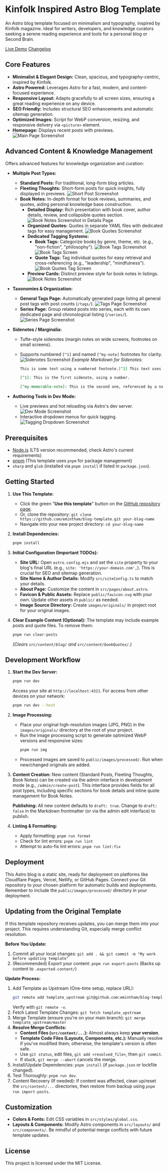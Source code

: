 # Kinfolk Inspired Astro Blog Template

An Astro blog template focused on minimalism and typography, inspired by Kinfolk magazine.
Ideal for writers, developers, and knowledge curators seeking a serene reading experience
and tools for a personal blog or Second Brain.

[Live Demo](https://emintham.com)
[Changelog](https://github.com/emintham/blog-template/blob/master/CHANGELOG.md)

## Core Features

- **Minimalist & Elegant Design:** Clean, spacious, and typography-centric, inspired by Kinfolk.
- **Astro Powered:** Leverages Astro for a fast, modern, and content-focused experience.
- **Responsive Layout:** Adapts gracefully to all screen sizes, ensuring a great reading experience on any device.
- **SEO Friendly:** Includes structural SEO enhancements and automatic sitemap generation.
- **Optimized Images:** Script for WebP conversion, resizing, and responsive delivery via `<picture>` element.
- **Homepage:** Displays recent posts with previews.
  ![Main Page Screenshot](images/IMG_0028.PNG)

## Advanced Content & Knowledge Management

Offers advanced features for knowledge organization and curation:

- **Multiple Post Types:**

  - **Standard Posts:** For traditional, long-form blog articles.
  - **Fleeting Thoughts:** Short-form posts for quick insights, fully displayed in previews.
    ![Short Post Screenshot](images/IMG_0041.jpeg)
  - **Book Notes:** In-depth format for book reviews, summaries, and quotes, aiding personal knowledge base construction.
    - **Detailed Display:** Rich presentation with book cover, author details, review, and collapsible quotes section.
      ![Book Notes Screenshot in Details Page](images/IMG_0042.PNG)
    - **Organized Quotes:** Quotes in separate YAML files with dedicated tags for easy management.
      ![Book Quotes Screenshot](images/IMG_0043.PNG)
    - **Dedicated Tagging Systems:**
      - **Book Tags:** Categorize books by genre, theme, etc. (e.g., "non-fiction", "philosophy").
        ![Book Tags Screenshot](images/IMG_0044.PNG)
        ![Book Tags Screen](images/IMG_0051.PNG)
      - **Quote Tags:** Tag individual quotes for easy retrieval and cross-referencing (e.g., "leadership", "mindfulness").
        ![Book Quotes Tag Screen](images/IMG_0053.PNG)
    - **Preview Cards:** Distinct preview style for book notes in listings.
      ![Book Notes Screenshot](images/IMG_0046.PNG)

- **Taxonomies & Organization:**

  - **General Tags Page:** Automatically generated page listing all general post tags with post counts (`/tags/`).
    ![Tags Page Screenshot](images/IMG_0029.PNG)
  - **Series Page:** Group related posts into series, each with its own dedicated page and chronological listing (`/series/`).
    ![Series Page Screenshot](images/IMG_0030.PNG)

- **Sidenotes / Marginalia:**

  - Tufte-style sidenotes (margin notes on wide screens, footnotes on small screens).
  - Supports numbered `[^1]` and named `[^my-note]` footnotes for clarity.
    ![Sidenotes Screenshot](images/IMG_0032.jpeg)
    _Example Markdown for Sidenotes:_

    ```markdown
    This is some text using a numbered footnote.[^1] This text uses a named footnote.[^my-memorable-note]

    [^1]: This is the first sidenote, using a number.

    [^my-memorable-note]: This is the second one, referenced by a name. This can be helpful for managing many footnotes.
    ```

- **Authoring Tools in Dev Mode:**

  - Live previews and hot reloading via Astro's dev server.
    ![Dev Mode Screenshot](images/IMG_0054.PNG)
  - Interactive dropdown menus for quick tagging.
    ![Tagging Dropdown Screenshot](images/IMG_0056.PNG)

## Prerequisites

- [Node.js](https://nodejs.org/) (LTS version recommended, check Astro's current requirements)
- [pnpm](https://pnpm.io/installation) (This template uses `pnpm` for package management)
- `sharp` and `glob` (installed via `pnpm install` if listed in `package.json`).

## Getting Started

1.  **Use This Template:**

    - Click the green "**Use this template**" button on the [GitHub repository page](https://github.com/emintham/blog-template).
    - Or, clone the repository: `git clone https://github.com/emintham/blog-template.git your-blog-name`
    - Navigate into your new project directory: `cd your-blog-name`

2.  **Install Dependencies:**

    ```bash
    pnpm install
    ```

3.  **Initial Configuration (Important TODOs):**

    - **Site URL:** Open `astro.config.mjs` and set the `site` property to your blog's final URL (e.g., `site: 'https://your-domain.com',`). This is crucial for SEO and sitemap generation.
    - **Site Name & Author Details:** Modify `src/siteConfig.ts` to match your details.
    - **About Page:** Customize the content in `src/pages/about.astro`.
    - **Favicon & Public Assets:** Replace `public/favicon.svg` with your own. Update other assets in `public/` as needed.
    - **Image Source Directory:** Create `images/originals/` in project root for your original images.

4.  **Clear Example Content (Optional):**
    The template may include example posts and quote files. To remove them:
    ```bash
    pnpm run clear-posts
    ```
    _(Clears `src/content/blog/` and `src/content/bookQuotes/`.)_

## Development Workflow

1.  **Start the Dev Server:**

    ```bash
    pnpm run dev
    ```

    Access your site at `http://localhost:4321`. For access from other devices on your network:

    ```bash
    pnpm run dev --host
    ```

2.  **Image Processing:**

    - Place your original high-resolution images (JPG, PNG) in the `images/originals/` directory at the root of your project.
    - Run the image processing script to generate optimized WebP versions and responsive sizes:
      ```bash
      pnpm run img
      ```
    - Processed images are saved to `public/images/processed/`. Run when new/changed originals are added.

3.  **Content Creation:**
    New content (Standard Posts, Fleeting Thoughts, Book Notes) can be created via the admin interface in development mode (e.g., `/admin/create-post`).
    This interface provides fields for all post types, including specific sections for book details and inline quote management for Book Notes.

    **Publishing:** All new content defaults to `draft: true`. Change to `draft: false` in the Markdown frontmatter (or via the admin edit interface) to publish.

4.  **Linting & Formatting:**
    - Apply formatting: `pnpm run format`
    - Check for lint errors: `pnpm run lint`
    - Attempt to auto-fix lint errors: `pnpm run lint:fix`

## Deployment

This Astro blog is a static site, ready for deployment on platforms like Cloudflare Pages, Vercel, Netlify, or GitHub Pages. Connect your Git repository to your chosen platform for automatic builds and deployments. Remember to include the `public/images/processed/` directory in your deployment.

## Updating from the Original Template

If this template repository receives updates, you can merge them into your project. This requires understanding Git, especially merge conflict resolution.

**Before You Update:**

1.  Commit all your local changes: `git add . && git commit -m "My work before updating template"`
2.  (Recommended) Export your content: `pnpm run export-posts`
    (Backs up content to `.exported-content/`)

**Update Process:**

1.  Add Template as Upstream (One-time setup, replace URL):
    ```bash
    git remote add template_upstream git@github.com:emintham/blog-template.git
    ```
    Verify with `git remote -v`.
2.  Fetch Latest Template Changes: `git fetch template_upstream`
3.  Merge Template (ensure you're on your main branch): `git merge template_upstream/master`
4.  **Resolve Merge Conflicts:**
    - **Content Files (`src/content/...`):** Almost always keep **your version**.
    - **Template Code Files (Layouts, Components, etc.):** Manually resolve if you've modified them; otherwise, the template's version is often safe.
    - Use `git status`, edit files, `git add <resolved_file>`, then `git commit`.
    - If stuck, `git merge --abort` cancels the merge.
5.  Install/Update Dependencies: `pnpm install` (if `package.json` or lockfile changed).
6.  Test Thoroughly: `pnpm run dev`.
7.  Content Recovery (If needed): If content was affected, clean up/reset the `src/content/...` directories, then restore from backup using `pnpm run import-posts`.

## Customization

- **Colors & Fonts:** Edit CSS variables in `src/styles/global.css`.
- **Layouts & Components:** Modify Astro components in `src/layouts/` and `src/components/`. Be mindful of potential merge conflicts with future template updates.

## License

This project is licensed under the MIT License.
